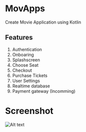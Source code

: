 # MovApps
Create Movie Application using Kotlin 

## Features
1. Authentication
2. Onboaring
3. Splashscreen
4. Choose Seat
5. Checkout
6. Purchase Tickets
7. User Settings
8. Realtime database
9. Payment gateway (Incomming)

# Screenshot
![Alt text](https://lh3.googleusercontent.com/-IVeUGpfao34RgmP7REUtHc2BErK_aLqQGSyqS1iWo4fgWkPoaKqbbHhNHzMUYaBZvnl_zKtwYDaWds1mlUfnHhKMR0BPMdR4YRdQxw_7j9v-iHavWt8jlx0ZWpKuBhioICwUodMtsd8hMjyMZyNbzqNJGSv7hyIKiDWXiqHGh80ZmrJAXXeydA2AsY7wJsugC7FFJUE3k15VuASkm7Tiez3TLdPAR7fzK8pEsPx74iqzgRqwvlIO5ebaUlctnQgKuyUqJbB32e5goIR8df9P8DwzdR-3MB5JL0J38WrBzZM19F84f387AExTCy6NfylgrBgnGDKeoAVqUrct0nKX2g-ZcC6bPIpBUNf_pZI-onqsU-QRauRP8sfNElaCP2yck7_Hns0iMlmSRTUiCC6ooi1tQKeAGDcCPo67FTdMKGzXpyoM0mX5D11mAScNYunpQbkbwkqUVhuIihshdzcYFRGvUIfbv1QdlnK0qXza8-snM0iEZLSBVL0WZrzA9BCfs_PKJKy8vu2Mf0TpfzeNHp6bUppA3t1lBbyWnkUsWPhodIfHEtMIqDxJDf3xSRI3ENQrxnHj8YpsMrqO-M5VjPrydlkHU8czuhRqp_cmq53nd2OX95BRqAteg7AS-jvpXfaafMxA7dAC9cZCLBCc_HybOf3BwEQi76KBeld8cqQGOPayijb-g=w376-h667-no)

